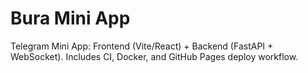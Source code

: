 # Bura Mini App

Telegram Mini App: Frontend (Vite/React) + Backend (FastAPI + WebSocket).
Includes CI, Docker, and GitHub Pages deploy workflow.


